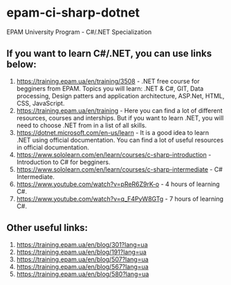 # epam-ci-sharp-dotnet
EPAM University Program - C#/.NET Specialization

## If you want to learn C#/.NET, you can use links below:
1. https://training.epam.ua/en/training/3508 - .NET free course for begginers from EPAM. Topics you will learn: .NET & C#, GIT, Data processing, Design patters and application architecture, ASP.Net, HTML, CSS, JavaScript.
2. https://training.epam.ua/en/training - Here you can find a lot of different resources, courses and interships. But if you want to learn .NET, you will need to choose .NET from in a list of all skills.
3. https://dotnet.microsoft.com/en-us/learn - It is a good idea to learn .NET using official documentation. You can find a lot of useful resources in official documentation.
4. https://www.sololearn.com/en/learn/courses/c-sharp-introduction - Introduction to C# for begginers.
5. https://www.sololearn.com/en/learn/courses/c-sharp-intermediate - C# Intermediate.
6. https://www.youtube.com/watch?v=pReR6Z9rK-o - 4 hours of learning C#.
7. https://www.youtube.com/watch?v=q_F4PyW8GTg - 7 hours of learning C#.

## Other useful links:
1. https://training.epam.ua/en/blog/301?lang=ua
2. https://training.epam.ua/en/blog/191?lang=ua
3. https://training.epam.ua/en/blog/507?lang=ua
4. https://training.epam.ua/en/blog/567?lang=ua
5. https://training.epam.ua/en/blog/580?lang=ua
